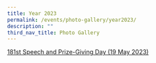 ```yaml
---
title: Year 2023
permalink: /events/photo-gallery/year2023/
description: ""
third_nav_title: Photo Gallery
---
```

[181st Speech and Prize-Giving Day (19 May 2023)](https://photos.app.goo.gl/B7W1bGvMHW1715t39)
  
  
  
  
  
  
  
  
  
  
  
  
  
  
  
  
